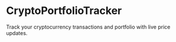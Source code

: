 # CryptoPortfolioTracker
Track your cryptocurrency transactions and portfolio with live price updates.
